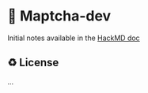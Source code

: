 # :tea: Maptcha-dev

Initial notes available in the [HackMD doc](https://hackmd.io/@annazan/SJgbLKK6C)



♻️ License
---

...
